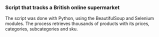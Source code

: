 ### Script that tracks a British online supermarket

The script was done with Python, using the BeautifulSoup and Selenium modules.
The process retrieves thousands of products with its prices, categories, subcategories and sku.